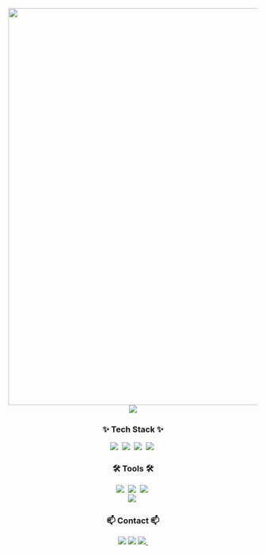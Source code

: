 
<div align="center"> 
<img width="800px" src="https://github.com/dbtjrgh/dbtjrgh/blob/main/Seokho%20Logo.gif"/>
<!-- <img src="https://github-readme-stats.vercel.app/api?username=dbtjrgh&show_icons=true&theme=radical" /> -->
<img src="https://github-readme-stats.vercel.app/api/top-langs/?username=dbtjrgh&layout=compact" />
</div>


<h3 align="center">✨ Tech Stack ✨</h3>
<div align="center">
   <img src="https://img.shields.io/badge/c++-00599C?style=for-the-badge&logo=cplusplus&logoColor=white" />&nbsp
   <img src="https://img.shields.io/badge/c%23-%23239120.svg?style=for-the-badge&logo=csharp&logoColor=white" />&nbsp
   <img src="https://img.shields.io/badge/Visual%20Studio-5C2D91.svg?style=for-the-badge&logo=visual-studio&logoColor=white" />&nbsp
   <img src="https://img.shields.io/badge/unity-%23000000.svg?style=for-the-badge&logo=unity&logoColor=white" />&nbsp
</div>

<h3 align="center">🛠 Tools 🛠</h3>
<div align="center">
  <img src="https://img.shields.io/badge/git-F05033.svg?style=for-the-badge&logo=git&logoColor=white" />&nbsp
  <img src="https://img.shields.io/badge/github-181717.svg?style=for-the-badge&logo=github&logoColor=white" />&nbsp
  <img src="https://img.shields.io/badge/Notion-F3F3F3.svg?style=for-the-badge&logo=notion&logoColor=black" />&nbsp
</div>

<div align="center">
  <img src="https://img.shields.io/badge/miricanvas-03C75A.svg?style=for-the-badge&logo=canvas&logoColor=white" />&nbsp
   
</div>

<h3 align="center">📫 Contact 📫</h3>
<div align="center">
   <a href="mailto:dbtjrgh0522@gmail.com"><img src="https://img.shields.io/badge/Gmail-D14836?style=for-the-badge&logo=gmail&logoColor=white&link=mailto:dbtjrgh0522@gmail.com"/></a>
<a href="https://www.instagram.com/dbtjrgh"><img src="https://img.shields.io/badge/Instagram-%23E4405F.svg?style=for-the-badge&logo=Instagram&logoColor=white&link=https://www.instagram.com/dbtjrgh"/></a>
  <a href="dbtjrgh0522@naver.com">
    <img src="https://img.shields.io/badge/dbtjrgh0522@naver.com-0078D4?style=for-the-badge&logo=microsoftoutlook&logoColor=white"/>&nbsp
  </a>
</div>
<!---
dbtjrgh/dbtjrgh is a ✨ special ✨ repository because its `README.md` (this file) appears on your GitHub profile.
You can click the Preview link to take a look at your changes.
--->
